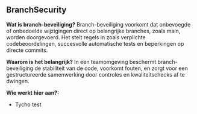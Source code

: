 ## BranchSecurity

__Wat is branch-beveiliging?__
Branch-beveiliging voorkomt dat onbevoegde of onbedoelde wijzigingen direct op belangrijke branches, zoals main, worden doorgevoerd. Het stelt regels in zoals verplichte codebeoordelingen, succesvolle automatische tests en beperkingen op directe commits.

__Waarom is het belangrijk?__
In een teamomgeving beschermt branch-beveiliging de stabiliteit van de code, voorkomt fouten, en zorgt voor een gestructureerde samenwerking door controles en kwaliteitschecks af te dwingen.



**Wie werkt hier aan?:**
- Tycho
test


